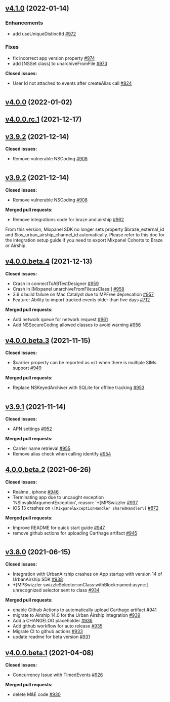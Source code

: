 #

## [v4.1.0](https://github.com/mixpanel/mixpanel-iphone/tree/v4.1.0) (2022-01-14)

### Enhancements

- add useUniqueDistinctId [\#972](https://github.com/mixpanel/mixpanel-iphone/pull/972)

### Fixes

- fix incorrect app version property [\#974](https://github.com/mixpanel/mixpanel-iphone/pull/974)
- add \[NSSet class\] to unarchiveFromFile [\#973](https://github.com/mixpanel/mixpanel-iphone/pull/973)

**Closed issues:**

- User Id not attached to events after createAlias call [\#824](https://github.com/mixpanel/mixpanel-iphone/issues/824)

#

## [v4.0.0](https://github.com/mixpanel/mixpanel-iphone/tree/v4.0.0) (2022-01-02)

## [v4.0.0.rc.1](https://github.com/mixpanel/mixpanel-iphone/tree/v4.0.0.rc.1) (2021-12-17)

## [v3.9.2](https://github.com/mixpanel/mixpanel-iphone/tree/v3.9.2) (2021-12-14)

**Closed issues:**

- Remove vulnerable NSCoding [\#908](https://github.com/mixpanel/mixpanel-iphone/issues/908)

#

## [v3.9.2](https://github.com/mixpanel/mixpanel-iphone/tree/v3.9.2) (2021-12-14)

**Closed issues:**

- Remove vulnerable NSCoding [\#908](https://github.com/mixpanel/mixpanel-iphone/issues/908)

**Merged pull requests:**

- Remove integrations code for braze and airship [\#962](https://github.com/mixpanel/mixpanel-iphone/pull/962)

From this version, Mixpanel SDK no longer sets property $braze_external_id and $ios_urban_airship_channel_id automatically. Please refer to this doc for the integration setup guide if you need to export Mixpanel Cohorts to Braze or Airship.

## [v4.0.0.beta.4](https://github.com/mixpanel/mixpanel-iphone/tree/v4.0.0.beta.4) (2021-12-13)

**Closed issues:**

- Crash in connectToABTestDesigner [\#959](https://github.com/mixpanel/mixpanel-iphone/issues/959)
- Crash in \[Mixpanel unarchiveFromFile:asClass:\] [\#958](https://github.com/mixpanel/mixpanel-iphone/issues/958)
- 3.9.x build failure on Mac Catalyst due to MPFree deprecation [\#957](https://github.com/mixpanel/mixpanel-iphone/issues/957)
- Feature: Ability to import tracked events older than five days [\#712](https://github.com/mixpanel/mixpanel-iphone/issues/712)

**Merged pull requests:**

- Add network queue for network request [\#961](https://github.com/mixpanel/mixpanel-iphone/pull/961)
- Add NSSecureCoding allowed classes to avoid warning [\#956](https://github.com/mixpanel/mixpanel-iphone/pull/956)

## [v4.0.0.beta.3](https://github.com/mixpanel/mixpanel-iphone/tree/v4.0.0.beta.3) (2021-11-15)

**Closed issues:**

- $carrier property can be reported as `nil` when there is multiple SIMs support [\#949](https://github.com/mixpanel/mixpanel-iphone/issues/949)

**Merged pull requests:**

- Replace NSKeyedArchiver with SQLite for offline tracking [\#953](https://github.com/mixpanel/mixpanel-iphone/pull/953)

#

## [v3.9.1](https://github.com/mixpanel/mixpanel-iphone/tree/v3.9.1) (2021-11-14)

**Closed issues:**

- APN settings [\#952](https://github.com/mixpanel/mixpanel-iphone/issues/952)

**Merged pull requests:**

- Carrier name retrieval [\#955](https://github.com/mixpanel/mixpanel-iphone/pull/955)
- Remove alias check when calling identify [\#954](https://github.com/mixpanel/mixpanel-iphone/pull/954)

## [4.0.0.beta.2](https://github.com/mixpanel/mixpanel-iphone/tree/4.0.0.beta.2) (2021-06-26)

**Closed issues:**

- Realme , iphone [\#946](https://github.com/mixpanel/mixpanel-iphone/issues/946)
- Terminating app due to uncaught exception 'NSInvalidArgumentException', reason: '+\[MPSwizzler [\#937](https://github.com/mixpanel/mixpanel-iphone/issues/937)
- iOS 13 crashes on `\[MixpanelExceptionHandler sharedHandler\]` [\#872](https://github.com/mixpanel/mixpanel-iphone/issues/872)

**Merged pull requests:**

- Improve README for quick start guide [\#947](https://github.com/mixpanel/mixpanel-iphone/pull/947)
- remove github actions for uploading Carthage artifact [\#945](https://github.com/mixpanel/mixpanel-iphone/pull/945)

#

## [v3.8.0](https://github.com/mixpanel/mixpanel-iphone/tree/v3.8.0) (2021-06-15)

**Closed issues:**

- Integration with UrbanAirship crashes on App startup with version 14 of UrbanAirship SDK [\#938](https://github.com/mixpanel/mixpanel-iphone/issues/938)
- +\[MPSwizzler swizzleSelector:onClass:withBlock:named:async:\] unrecognized selector sent to class  [\#934](https://github.com/mixpanel/mixpanel-iphone/issues/934)

**Merged pull requests:**

- enable Github Actions to automatically upload Carthage artifact [\#941](https://github.com/mixpanel/mixpanel-iphone/pull/941)
- migrate to Airship 14.0 for the Urban Airship integration  [\#939](https://github.com/mixpanel/mixpanel-iphone/pull/939)
- Add a CHANGELOG placeholder [\#936](https://github.com/mixpanel/mixpanel-iphone/pull/936)
- Add github workflow for auto release [\#935](https://github.com/mixpanel/mixpanel-iphone/pull/935)
- Migrate CI to github actions [\#933](https://github.com/mixpanel/mixpanel-iphone/pull/933)
- update readme for beta version [\#931](https://github.com/mixpanel/mixpanel-iphone/pull/931)

## [v4.0.0.beta.1](https://github.com/mixpanel/mixpanel-iphone/tree/v4.0.0.beta.1) (2021-04-08)

**Closed issues:**

- Concurrency Issue with TimedEvents [\#926](https://github.com/mixpanel/mixpanel-iphone/issues/926)

**Merged pull requests:**

- delete M&E code [\#930](https://github.com/mixpanel/mixpanel-iphone/pull/930)











